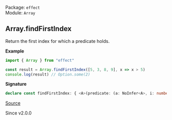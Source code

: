 Package: `effect`<br />
Module: `Array`<br />

## Array.findFirstIndex

Return the first index for which a predicate holds.

**Example**

```ts
import { Array } from "effect"

const result = Array.findFirstIndex([5, 3, 8, 9], x => x > 5)
console.log(result) // Option.some(2)
```

**Signature**

```ts
declare const findFirstIndex: { <A>(predicate: (a: NoInfer<A>, i: number) => boolean): (self: Iterable<A>) => Option<number>; <A>(self: Iterable<A>, predicate: (a: A, i: number) => boolean): Option<number>; }
```

[Source](https://github.com/Effect-TS/effect/tree/main/packages/effect/src/Array.ts#L998)

Since v2.0.0